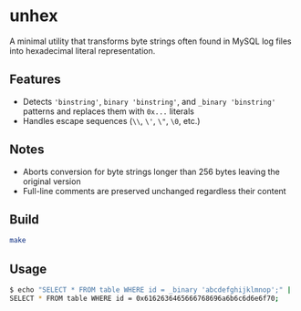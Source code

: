 # unhex

A minimal utility that transforms byte strings often found in MySQL log files into hexadecimal literal representation.

## Features

- Detects `'binstring'`, `binary 'binstring'`, and `_binary 'binstring'` patterns and replaces them with `0x...` literals
- Handles escape sequences (`\\`, `\'`, `\"`, `\0`, etc.)

## Notes

- Aborts conversion for byte strings longer than 256 bytes leaving the original version
- Full-line comments are preserved unchanged regardless their content

## Build

```bash
make
```

## Usage

```bash
$ echo "SELECT * FROM table WHERE id = _binary 'abcdefghijklmnop';" | ./hexify
SELECT * FROM table WHERE id = 0x6162636465666768696a6b6c6d6e6f70;
```
